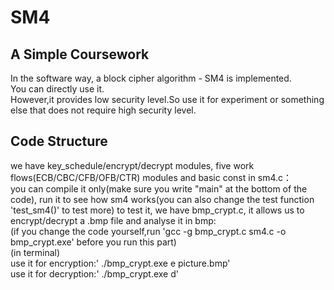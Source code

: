 # SM4
## A Simple Coursework
In the software way, a block cipher algorithm - SM4 is implemented.    
You can directly use it.    
However,it provides low security level.So use it for experiment or something else that does not require high security level.
## Code Structure
we have key_schedule/encrypt/decrypt modules, five work flows(ECB/CBC/CFB/OFB/CTR) modules and basic const in sm4.c：    
you can compile it only(make sure you write "main" at the bottom of the code), run it to see how sm4 works(you can also change the test function 'test_sm4()' to test more)
to test it, we have bmp_crypt.c, it allows us to encrypt/decrypt a .bmp file and analyse it in bmp:    
(if you change the code yourself,run 'gcc -g bmp_crypt.c sm4.c -o bmp_crypt.exe' before you run this part)    
(in terminal)    
use it for encryption:' ./bmp_crypt.exe  e picture.bmp'    
use it for decryption:' ./bmp_crypt.exe  d'


